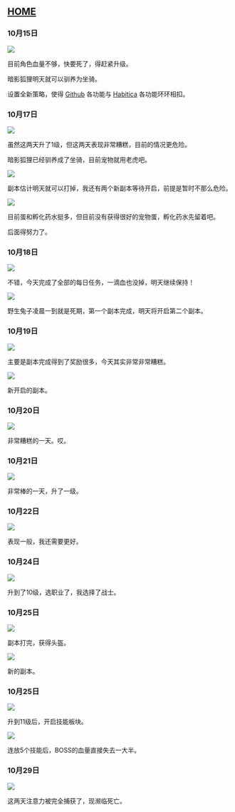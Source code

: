 ## [HOME](../index.md)

### 10月15日

![](images/15.png)

目前角色血量不够，快要死了，得赶紧升级。

暗影狐狸明天就可以驯养为坐骑。

设置全新策略，使得 [Github](https://github.com/) 各功能与 [Habitica](https://habitica.com/) 各功能环环相扣。

### 10月17日

![](images/17.png)

虽然这两天升了1级，但这两天表现非常糟糕，目前的情况更危险。

暗影狐狸已经驯养成了坐骑，目前宠物就用老虎吧。

![](images/17-1.png)

副本估计明天就可以打掉，我还有两个新副本等待开启，前提是暂时不那么危险。

![](https://cdn.jsdelivr.net/gh/lusuzi/habitica/202010/images/17-2.png)

目前蛋和孵化药水挺多，但目前没有获得很好的宠物蛋，孵化药水先留着吧。

后面得努力了。

### 10月18日

![](images/18.png)

不错，今天完成了全部的每日任务，一滴血也没掉，明天继续保持！

![](images/18-1.png)

野生兔子凌晨一到就是死期，第一个副本完成，明天将开启第二个副本。

### 10月19日

![](images/19.png)

主要是副本完成得到了奖励很多，今天其实非常非常糟糕。

![](images/19-1.png)

新开启的副本。

### 10月20日

![](images/20.png)

非常糟糕的一天。哎。

### 10月21日

![](images/21.jpg)

非常棒的一天，升了一级。

### 10月22日

![](images/22.jpg)

表现一般，我还需要更好。

### 10月24日

![](images/24.jpg)

升到了10级，选职业了，我选择了战士。

### 10月25日

![](images/25.jpg)

副本打完，获得头盔。

![](images/25-1.jpg)

新的副本。

### 10月25日

![](images/27.jpg)

升到11级后，开启技能板块。

![](images/27-1.jpg)

连放5个技能后，BOSS的血量直接失去一大半。

### 10月29日

![](images/29.jpg)

这两天注意力被完全捕获了，现濒临死亡。
